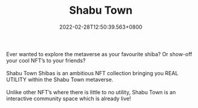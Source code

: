 ﻿---
title: "Shabu Town"
description: "Shabu Town is an interactive NFT metaverse."
lead: "Shabu Town is an interactive NFT metaverse."
date: 2022-02-28T12:50:39.563+0800
lastmod: 2022-02-28T12:50:39.563+0800
draft: false
featuredImage: ["100_shabu-town.png"]
score: "0"
status: "Live"
blockchain: ["Ethereum"]
nft_support: "Yes"
free_to_play: "Yes"
play_to_earn: ["NFT"]
website: "https://shabu.town?utm_source=PlayToEarn.net&utm_medium=organic&utm_campaign=gamepage"
twitter: "https://twitter.com/shabutown"
discord: "https://discord.com/invite/shabutown"
telegram: 
github: 
youtube: 
twitch: 
facebook: 
instagram: 
reddit: 
medium: 
steam: 
gitbook: 
googleplay: 
appstore: 

  
    
categories: ["games"]
games: ["MMORPG","Social","Virtual-World"]
toc: false
pinned: false
weight: 
---
Ever wanted to explore the metaverse as your favourite shiba? Or show-off your cool NFT’s to your friends?<br> <br> Shabu Town Shibas is an ambitious NFT collection bringing you REAL UTILITY within the Shabu Town metaverse.<br> <br> Unlike other NFT’s where there is little to no utility, Shabu Town is an interactive community space which is already live!